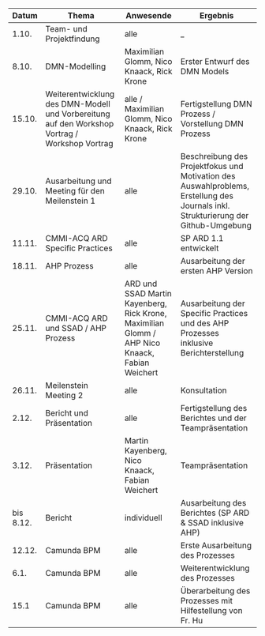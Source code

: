 
| Datum | Thema | Anwesende | Ergebnis |
|--|--|--|--|
|1.10.  | Team- und Projektfindung | alle | _ |
|8.10.|DMN-Modelling|Maximilian Glomm, Nico Knaack, Rick Krone|Erster Entwurf des DMN Models|
|15.10.| Weiterentwicklung des DMN-Modell und Vorbereitung auf den Workshop Vortrag / Workshop Vortrag | alle / Maximilian Glomm, Nico Knaack, Rick Krone | Fertigstellung DMN Prozess / Vorstellung DMN Prozess | 
|29.10.| Ausarbeitung und Meeting für den Meilenstein 1|alle |Beschreibung des Projektfokus und Motivation des Auswahlproblems, Erstellung des Journals inkl. Strukturierung der Github-Umgebung |
|11.11.| CMMI-ACQ ARD Specific Practices | alle | SP ARD 1.1 entwickelt |
|18.11.| AHP Prozess | alle | Ausarbeitung der ersten AHP Version |
|25.11.| CMMI-ACQ ARD und SSAD / AHP Prozess | ARD und SSAD Martin Kayenberg, Rick Krone, Maximilian Glomm / AHP Nico Knaack, Fabian Weichert | Ausarbeitung der Specific Practices und des AHP Prozesses inklusive Berichterstellung |
|26.11.| Meilenstein Meeting 2 | alle | Konsultation |
|2.12.| Bericht und Präsentation | alle | Fertigstellung des Berichtes und der Teampräsentation |
|3.12.| Präsentation | Martin Kayenberg, Nico Knaack, Fabian Weichert | Teampräsentation |
|bis 8.12.| Bericht | individuell | Ausarbeitung des Berichtes (SP ARD & SSAD inklusive AHP) |
|12.12.| Camunda BPM | alle | Erste Ausarbeitung des Prozesses |
|6.1.| Camunda BPM | alle | Weiterentwicklung des Prozesses |
|15.1| Camunda BPM | alle | Überarbeitung des Prozesses mit Hilfestellung von Fr. Hu |
